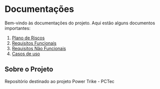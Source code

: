 # Documentações

Bem-vindo às documentações do projeto. Aqui estão alguns documentos importantes:

1. [Plano de Riscos](plano_riscos.md)
2. [Requisitos Funcionais](requisitos_funcionais.md)
3. [Requisitos Não Funcionais](requisitos_nao_funcionais.md)
4. [Casos de uso](casos_de_uso.md)

## Sobre o Projeto

Repositório destinado ao projeto Power Trike - PCTec




